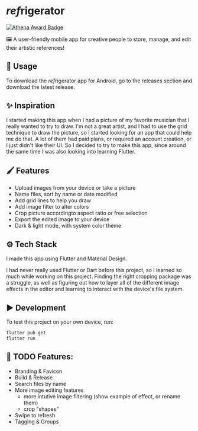 # *ref*rigerator

[![Athena Award Badge](https://img.shields.io/endpoint?url=https%3A%2F%2Faward.athena.hackclub.com%2Fapi%2Fbadge)](https://award.athena.hackclub.com?utm_source=readme)

🖼️ A user-friendly mobile app for creative people to store, manage, and edit their artistic references!

## 🚀 Usage
To download the *ref*rigerator app for Android, go to the releases section and download the latest release.

## ✨ Inspiration
I started making this app when I had a picture of my favorite musician that I really wanted to try to draw. I'm not a great artist, and I had to use the grid technique to draw the picture, so I started looking for an app that could help me do that. A lot of them had paid plans, or required an account creation, or I just didn't like their UI. So I decided to try to make this app, since around the same time I was also looking into learning Flutter.

## 🖌️ Features

- Upload images from your device or take a picture
- Name files, sort by name or date modified
- Add grid lines to help you draw
- Add image filter to alter colors
- Crop picture accordingto aspect ratio or free selection
- Export the edited image to your device
- Dark & light mode, with system color theme

## ⚙️ Tech Stack
I made this app using Flutter and Material Design.

I had never really used Flutter or Dart before this project, so I learned so much while working on this project. Finding the right cropping package was a struggle, as well as figuring out how to layer all of the different image effects in the editor and learning to interact with the device's file system.

## ▶️ Development
To test this project on your own device, run:
```bash
flutter pub get
flutter run
```

## 📃 TODO Features:
- Branding & Favicon
- Build & Release
- Search files by name
- More image editing features
  - more intutive image filtering (show example of effect, or rename them)
  - crop "shapes"
- Swipe to refresh
- Tagging & Groups

